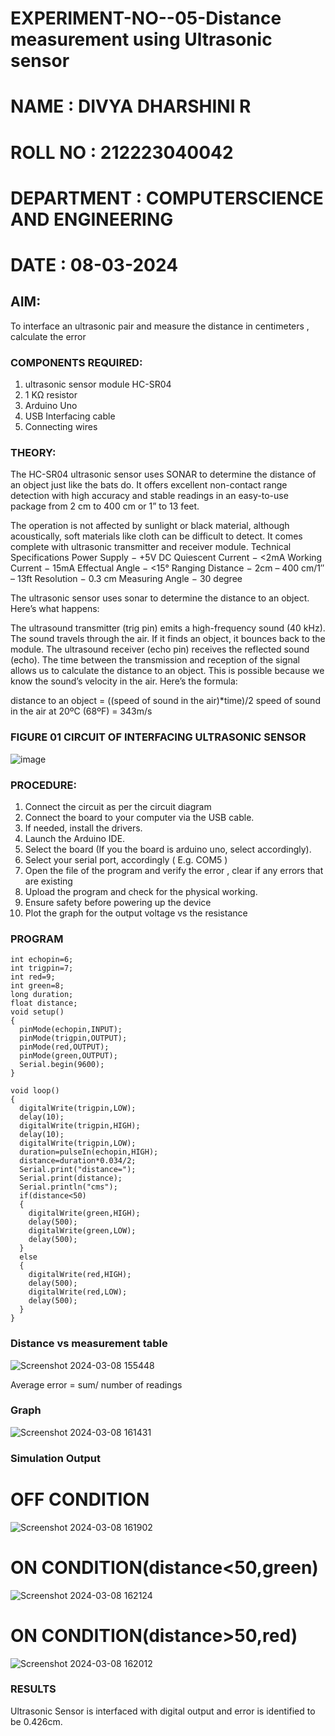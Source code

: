 # EXPERIMENT-NO--05-Distance measurement using Ultrasonic sensor
# NAME : DIVYA DHARSHINI R
# ROLL NO : 212223040042
# DEPARTMENT : COMPUTERSCIENCE AND ENGINEERING
# DATE : 08-03-2024
## AIM: 
To interface an ultrasonic pair and measure the distance in centimeters , calculate the error
 
### COMPONENTS REQUIRED:
1.	ultrasonic sensor module HC-SR04
2.	1 KΩ resistor 
3.	Arduino Uno 
4.	USB Interfacing cable 
5.	Connecting wires 


### THEORY: 
The HC-SR04 ultrasonic sensor uses SONAR to determine the distance of an object just like the bats do. It offers excellent non-contact range detection with high accuracy and stable readings in an easy-to-use package from 2 cm to 400 cm or 1” to 13 feet.

The operation is not affected by sunlight or black material, although acoustically, soft materials like cloth can be difficult to detect. It comes complete with ultrasonic transmitter and receiver module.
Technical Specifications
Power Supply − +5V DC
Quiescent Current − <2mA
Working Current − 15mA
Effectual Angle − <15°
Ranging Distance − 2cm – 400 cm/1″ – 13ft
Resolution − 0.3 cm
Measuring Angle − 30 degree

The ultrasonic sensor uses sonar to determine the distance to an object. Here’s what happens:

The ultrasound transmitter (trig pin) emits a high-frequency sound (40 kHz).
The sound travels through the air. If it finds an object, it bounces back to the module.
The ultrasound receiver (echo pin) receives the reflected sound (echo).
The time between the transmission and reception of the signal allows us to calculate the distance to an object. This is possible because we know the sound’s velocity in the air. Here’s the formula:

distance to an object = ((speed of sound in the air)*time)/2
speed of sound in the air at 20ºC (68ºF) = 343m/s

### FIGURE 01 CIRCUIT OF INTERFACING ULTRASONIC SENSOR 


![image](https://user-images.githubusercontent.com/36288975/166430594-5adb4ca9-5a42-4781-a7e6-7236b3766a85.png)



### PROCEDURE:
1.	Connect the circuit as per the circuit diagram 
2.	Connect the board to your computer via the USB cable.
3.	If needed, install the drivers.
4.	Launch the Arduino IDE.
5.	Select the board (If you the board is arduino uno, select accordingly).
6.	Select your serial port, accordingly ( E.g. COM5 )
7.	Open the file of the program  and verify the error , clear if any errors that are existing 
8.	Upload the program and check for the physical working. 
9.	Ensure safety before powering up the device 
10.	Plot the graph for the output voltage vs the resistance 


### PROGRAM 

```
int echopin=6;
int trigpin=7;
int red=9;
int green=8;
long duration;
float distance;
void setup()
{
  pinMode(echopin,INPUT);
  pinMode(trigpin,OUTPUT);
  pinMode(red,OUTPUT);
  pinMode(green,OUTPUT);
  Serial.begin(9600);
}

void loop()
{
  digitalWrite(trigpin,LOW);
  delay(10); 
  digitalWrite(trigpin,HIGH);
  delay(10); 
  digitalWrite(trigpin,LOW);
  duration=pulseIn(echopin,HIGH);
  distance=duration*0.034/2;
  Serial.print("distance=");
  Serial.print(distance);
  Serial.println("cms");
  if(distance<50)
  {
    digitalWrite(green,HIGH);
    delay(500); 
    digitalWrite(green,LOW);
    delay(500); 
  }
  else
  {
    digitalWrite(red,HIGH);
    delay(500); 
    digitalWrite(red,LOW);
    delay(500); 
  }
}
```




### Distance vs measurement table 

![Screenshot 2024-03-08 155448](https://github.com/DIVYADHARSHINI-08/Experiment--04-Interfacing-digital-output-with-arduino-ultrasonic-sensor/assets/145210448/fc6227fa-eb4d-4b84-acd5-2d07029fcf64)


Average error = sum/ number of readings 
 
### Graph 

![Screenshot 2024-03-08 161431](https://github.com/DIVYADHARSHINI-08/Experiment--04-Interfacing-digital-output-with-arduino-ultrasonic-sensor/assets/145210448/001afcc9-73fe-4e1f-9273-7e524f354800)

### Simulation Output

# OFF CONDITION 

![Screenshot 2024-03-08 161902](https://github.com/DIVYADHARSHINI-08/Experiment--04-Interfacing-digital-output-with-arduino-ultrasonic-sensor/assets/145210448/30d60baf-db62-4ecd-ba82-5d76ab742902)


# ON CONDITION(distance<50,green)

![Screenshot 2024-03-08 162124](https://github.com/DIVYADHARSHINI-08/Experiment--04-Interfacing-digital-output-with-arduino-ultrasonic-sensor/assets/145210448/b7a08375-bbbf-4c76-a078-1273935021ff)

# ON CONDITION(distance>50,red)

![Screenshot 2024-03-08 162012](https://github.com/DIVYADHARSHINI-08/Experiment--04-Interfacing-digital-output-with-arduino-ultrasonic-sensor/assets/145210448/7aac339f-9269-4345-97f8-6d389ca4ba62)



### RESULTS

Ultrasonic Sensor is interfaced with digital output and error is identified to be 0.426cm.

 
